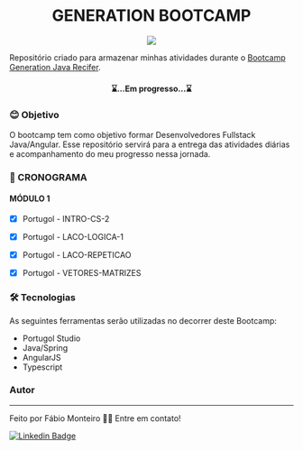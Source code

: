 <h1 align="center">GENERATION BOOTCAMP</h1>

<p align="center">
  <img src="https://github.com/fabiomrm/generation/blob/main/generation_21-10-2021-09-00-34-863_T.jpeg?raw=true" />
</p>

</p>
	Repositório criado para armazenar minhas atividades durante o <a href="https://brazil.generation.org/">Bootcamp Generation Java Recifer</a>.
</p>
<h4 align="center"> 
	⌛...Em progresso...⌛
</h4>

### 😊 Objetivo
<p align="left">O bootcamp tem como objetivo formar Desenvolvedores Fullstack Java/Angular. Esse repositório servirá para a entrega das atividades diárias e acompanhamento do meu progresso nessa jornada.</p>

### 📝 CRONOGRAMA

#### MÓDULO 1
- [x] Portugol - INTRO-CS-2
- [x] Portugol - LACO-LOGICA-1
- [x] Portugol - LACO-REPETICAO
- [x] Portugol - VETORES-MATRIZES


### 🛠 Tecnologias

As seguintes ferramentas serão utilizadas no decorrer deste Bootcamp:
- Portugol Studio
- Java/Spring
- AngularJS
- Typescript

### Autor
---
Feito por Fábio Monteiro 👋🏽 Entre em contato!

 [![Linkedin Badge](https://img.shields.io/badge/-fabiomrm-blue?style=flat-square&logo=Linkedin&logoColor=white&link=https://www.linkedin.com/in/fabiomrm/)](https://www.linkedin.com/in/fabiomrm/) 
